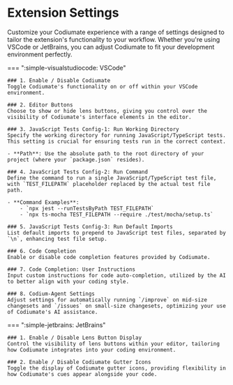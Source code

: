 # Extension Settings

Customize your Codiumate experience with a range of settings designed to tailor the extension's functionality to your workflow. Whether you're using VSCode or JetBrains, you can adjust Codiumate to fit your development environment perfectly.

=== ":simple-visualstudiocode: VSCode"

    ### 1. Enable / Disable Codiumate
    Toggle Codiumate's functionality on or off within your VSCode environment.

    ### 2. Editor Buttons
    Choose to show or hide lens buttons, giving you control over the visibility of Codiumate's interface elements in the editor.

    ### 3. JavaScript Tests Config-1: Run Working Directory
    Specify the working directory for running JavaScript/TypeScript tests. This setting is crucial for ensuring tests run in the correct context.
    
    - **Path**: Use the absolute path to the root directory of your project (where your `package.json` resides).

    ### 4. JavaScript Tests Config-2: Run Command
    Define the command to run a single JavaScript/TypeScript test file, with `TEST_FILEPATH` placeholder replaced by the actual test file path.
    
    - **Command Examples**:
        - `npx jest --runTestsByPath TEST_FILEPATH`
        - `npx ts-mocha TEST_FILEPATH --require ./test/mocha/setup.ts`

    ### 5. JavaScript Tests Config-3: Run Default Imports
    List default imports to prepend to JavaScript test files, separated by `\n`, enhancing test file setup.

    ### 6. Code Completion
    Enable or disable code completion features provided by Codiumate.

    ### 7. Code Completion: User Instructions
    Input custom instructions for code auto-completion, utilized by the AI to better align with your coding style.

    ### 8. Codium-Agent Settings
    Adjust settings for automatically running `/improve` on mid-size changesets and `/issues` on small-size changesets, optimizing your use of Codiumate's AI assistance.


=== ":simple-jetbrains: JetBrains"

    ### 1. Enable / Disable Lens Button Display
    Control the visibility of lens buttons within your editor, tailoring how Codiumate integrates into your coding environment.

    ### 2. Enable / Disable Codiumate Gutter Icons
    Toggle the display of Codiumate gutter icons, providing flexibility in how Codiumate's cues appear alongside your code.
